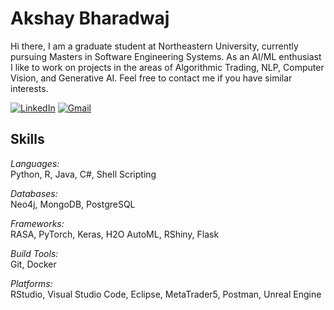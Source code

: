 # Akshay Bharadwaj

Hi there,
I am a graduate student at Northeastern University, currently pursuing Masters in Software Engineering Systems. As an AI/ML enthusiast I like to work on projects in the areas of Algorithmic Trading, NLP, Computer Vision, and Generative AI. Feel free to contact me if you have similar interests.

[![LinkedIn](https://img.shields.io/badge/-LinkedIn-0077B5?style=flat&logo=linkedin&logoColor=white)](https://www.linkedin.com/in/akshay-bharadwaj-k-h/)
[![Gmail](https://img.shields.io/badge/-Twitter-1DA1F2?style=flat&logo=twitter&logoColor=white)](akshaybharadwaj456@gmail.com)

## Skills 

*Languages:*    
Python, R, Java, C#, Shell Scripting 

*Databases:*     
Neo4j, MongoDB, PostgreSQL 

*Frameworks:*  
RASA, PyTorch, Keras, H2O AutoML, RShiny, Flask 

*Build Tools:*   
Git, Docker 

*Platforms:*      
RStudio, Visual Studio Code, Eclipse, MetaTrader5, Postman, Unreal Engine

